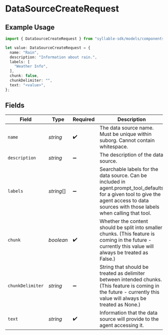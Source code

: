# DataSourceCreateRequest

## Example Usage

```typescript
import { DataSourceCreateRequest } from "syllable-sdk/models/components";

let value: DataSourceCreateRequest = {
  name: "Rain",
  description: "Information about rain.",
  labels: [
    "Weather Info",
  ],
  chunk: false,
  chunkDelimiter: "",
  text: "<value>",
};
```

## Fields

| Field                                                                                                                                                                                    | Type                                                                                                                                                                                     | Required                                                                                                                                                                                 | Description                                                                                                                                                                              | Example                                                                                                                                                                                  |
| ---------------------------------------------------------------------------------------------------------------------------------------------------------------------------------------- | ---------------------------------------------------------------------------------------------------------------------------------------------------------------------------------------- | ---------------------------------------------------------------------------------------------------------------------------------------------------------------------------------------- | ---------------------------------------------------------------------------------------------------------------------------------------------------------------------------------------- | ---------------------------------------------------------------------------------------------------------------------------------------------------------------------------------------- |
| `name`                                                                                                                                                                                   | *string*                                                                                                                                                                                 | :heavy_check_mark:                                                                                                                                                                       | The data source name. Must be unique within suborg. Cannot contain whitespace.                                                                                                           | Rain                                                                                                                                                                                     |
| `description`                                                                                                                                                                            | *string*                                                                                                                                                                                 | :heavy_minus_sign:                                                                                                                                                                       | The description of the data source.                                                                                                                                                      | Information about rain.                                                                                                                                                                  |
| `labels`                                                                                                                                                                                 | *string*[]                                                                                                                                                                               | :heavy_minus_sign:                                                                                                                                                                       | Searchable labels for the data source. Can be included in agent.prompt_tool_defaults for a given tool to give the agent access to data sources with those labels when calling that tool. | [<br/>"Weather Info"<br/>]                                                                                                                                                               |
| `chunk`                                                                                                                                                                                  | *boolean*                                                                                                                                                                                | :heavy_check_mark:                                                                                                                                                                       | Whether the content should be split into smaller chunks. (This feature is coming in the future - currently this value will always be treated as False.)                                  | false                                                                                                                                                                                    |
| `chunkDelimiter`                                                                                                                                                                         | *string*                                                                                                                                                                                 | :heavy_minus_sign:                                                                                                                                                                       | String that should be treated as delimiter between intended chunks. (This feature is coming in the future - currently this value will always be treated as None.)                        |                                                                                                                                                                                          |
| `text`                                                                                                                                                                                   | *string*                                                                                                                                                                                 | :heavy_check_mark:                                                                                                                                                                       | Information that the data source will provide to the agent accessing it.                                                                                                                 |                                                                                                                                                                                          |